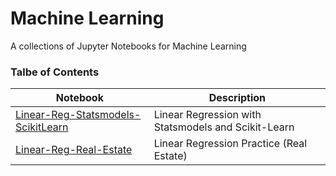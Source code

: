 # Machine Learning
A collections of Jupyter Notebooks for Machine Learning

### Talbe of Contents ###
|Notebook|Description|
|--------------|-----------------------------------|
| [Linear-Reg-Statsmodels-ScikitLearn](./Linear-Reg-Statsmodels-ScikitLearn.ipynb) | Linear Regression with Statsmodels and Scikit-Learn |
| [Linear-Reg-Real-Estate](./Linear-Reg-Real-Estate.ipynb) | Linear Regression Practice (Real Estate) |
